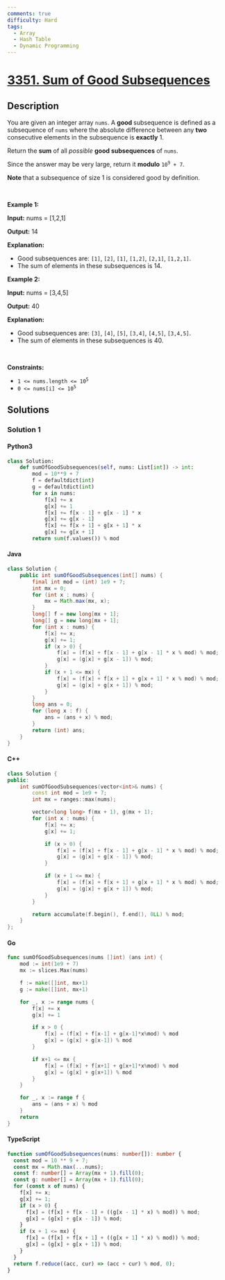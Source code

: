 ```yaml
---
comments: true
difficulty: Hard
tags:
  - Array
  - Hash Table
  - Dynamic Programming
---
```


<!-- problem:start -->

# [3351. Sum of Good Subsequences](https://leetcode.com/problems/sum-of-good-subsequences)


## Description

<!-- description:start -->

<p>You are given an integer array <code>nums</code>. A <strong>good </strong><span data-keyword="subsequence-array">subsequence</span> is defined as a subsequence of <code>nums</code> where the absolute difference between any <strong>two</strong> consecutive elements in the subsequence is <strong>exactly</strong> 1.</p>

<p>Return the <strong>sum</strong> of all <em>possible</em> <strong>good subsequences</strong> of <code>nums</code>.</p>

<p>Since the answer may be very large, return it <strong>modulo</strong> <code>10<sup>9</sup> + 7</code>.</p>

<p><strong>Note </strong>that a subsequence of size 1 is considered good by definition.</p>

<p>&nbsp;</p>
<p><strong class="example">Example 1:</strong></p>

<div class="example-block">
<p><strong>Input:</strong> <span class="example-io">nums = [1,2,1]</span></p>

<p><strong>Output:</strong> <span class="example-io">14</span></p>

<p><strong>Explanation:</strong></p>

<ul>
	<li>Good subsequences are: <code>[1]</code>, <code>[2]</code>, <code>[1]</code>, <code>[1,2]</code>, <code>[2,1]</code>, <code>[1,2,1]</code>.</li>
	<li>The sum of elements in these subsequences is 14.</li>
</ul>
</div>

<p><strong class="example">Example 2:</strong></p>

<div class="example-block">
<p><strong>Input:</strong> <span class="example-io">nums = [3,4,5]</span></p>

<p><strong>Output:</strong> <span class="example-io">40</span></p>

<p><strong>Explanation:</strong></p>

<ul>
	<li>Good subsequences are: <code>[3]</code>, <code>[4]</code>, <code>[5]</code>, <code>[3,4]</code>, <code>[4,5]</code>, <code>[3,4,5]</code>.</li>
	<li>The sum of elements in these subsequences is 40.</li>
</ul>
</div>

<p>&nbsp;</p>
<p><strong>Constraints:</strong></p>

<ul>
	<li><code>1 &lt;= nums.length &lt;= 10<sup>5</sup></code></li>
	<li><code>0 &lt;= nums[i] &lt;= 10<sup>5</sup></code></li>
</ul>

<!-- description:end -->

## Solutions

<!-- solution:start -->

### Solution 1

<!-- tabs:start -->

#### Python3

```python
class Solution:
    def sumOfGoodSubsequences(self, nums: List[int]) -> int:
        mod = 10**9 + 7
        f = defaultdict(int)
        g = defaultdict(int)
        for x in nums:
            f[x] += x
            g[x] += 1
            f[x] += f[x - 1] + g[x - 1] * x
            g[x] += g[x - 1]
            f[x] += f[x + 1] + g[x + 1] * x
            g[x] += g[x + 1]
        return sum(f.values()) % mod
```

#### Java

```java
class Solution {
    public int sumOfGoodSubsequences(int[] nums) {
        final int mod = (int) 1e9 + 7;
        int mx = 0;
        for (int x : nums) {
            mx = Math.max(mx, x);
        }
        long[] f = new long[mx + 1];
        long[] g = new long[mx + 1];
        for (int x : nums) {
            f[x] += x;
            g[x] += 1;
            if (x > 0) {
                f[x] = (f[x] + f[x - 1] + g[x - 1] * x % mod) % mod;
                g[x] = (g[x] + g[x - 1]) % mod;
            }
            if (x + 1 <= mx) {
                f[x] = (f[x] + f[x + 1] + g[x + 1] * x % mod) % mod;
                g[x] = (g[x] + g[x + 1]) % mod;
            }
        }
        long ans = 0;
        for (long x : f) {
            ans = (ans + x) % mod;
        }
        return (int) ans;
    }
}
```

#### C++

```cpp
class Solution {
public:
    int sumOfGoodSubsequences(vector<int>& nums) {
        const int mod = 1e9 + 7;
        int mx = ranges::max(nums);

        vector<long long> f(mx + 1), g(mx + 1);
        for (int x : nums) {
            f[x] += x;
            g[x] += 1;

            if (x > 0) {
                f[x] = (f[x] + f[x - 1] + g[x - 1] * x % mod) % mod;
                g[x] = (g[x] + g[x - 1]) % mod;
            }

            if (x + 1 <= mx) {
                f[x] = (f[x] + f[x + 1] + g[x + 1] * x % mod) % mod;
                g[x] = (g[x] + g[x + 1]) % mod;
            }
        }

        return accumulate(f.begin(), f.end(), 0LL) % mod;
    }
};
```

#### Go

```go
func sumOfGoodSubsequences(nums []int) (ans int) {
	mod := int(1e9 + 7)
	mx := slices.Max(nums)

	f := make([]int, mx+1)
	g := make([]int, mx+1)

	for _, x := range nums {
		f[x] += x
		g[x] += 1

		if x > 0 {
			f[x] = (f[x] + f[x-1] + g[x-1]*x%mod) % mod
			g[x] = (g[x] + g[x-1]) % mod
		}

		if x+1 <= mx {
			f[x] = (f[x] + f[x+1] + g[x+1]*x%mod) % mod
			g[x] = (g[x] + g[x+1]) % mod
		}
	}

	for _, x := range f {
		ans = (ans + x) % mod
	}
	return
}
```

#### TypeScript

```ts
function sumOfGoodSubsequences(nums: number[]): number {
  const mod = 10 ** 9 + 7;
  const mx = Math.max(...nums);
  const f: number[] = Array(mx + 1).fill(0);
  const g: number[] = Array(mx + 1).fill(0);
  for (const x of nums) {
    f[x] += x;
    g[x] += 1;
    if (x > 0) {
      f[x] = (f[x] + f[x - 1] + ((g[x - 1] * x) % mod)) % mod;
      g[x] = (g[x] + g[x - 1]) % mod;
    }
    if (x + 1 <= mx) {
      f[x] = (f[x] + f[x + 1] + ((g[x + 1] * x) % mod)) % mod;
      g[x] = (g[x] + g[x + 1]) % mod;
    }
  }
  return f.reduce((acc, cur) => (acc + cur) % mod, 0);
}
```

<!-- tabs:end -->

<!-- solution:end -->

<!-- problem:end -->
